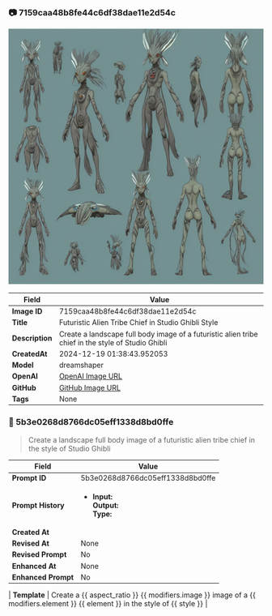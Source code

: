 

### 📷 7159caa48b8fe44c6df38dae11e2d54c 


![data.id](./7159caa48b8fe44c6df38dae11e2d54c.jpg)


| Field          | Value                                                                                                                     |
|----------------|---------------------------------------------------------------------------------------------------------------------------|
| **Image ID**             | 7159caa48b8fe44c6df38dae11e2d54c                                                                                                             |
| **Title**           | Futuristic Alien Tribe Chief in Studio Ghibli Style                                                                                                       |
| **Description**           | Create a landscape full body image of a futuristic alien tribe chief in the style of Studio Ghibli                                                                                                       |
| **CreatedAt**        | 2024-12-19 01:38:43.952053                                                                                                        |
| **Model**        | dreamshaper                                                                                                        |
| **OpenAI**         | [OpenAI Image URL](http://192.168.1.85:8081/generated-images/b644151389885.png)                                                                                |
| **GitHub**         | [GitHub Image URL](https://raw.githubusercontent.com/Caneta-Silva/weeb/refs/heads/main/images/7159caa48b8fe44c6df38dae11e2d54c/7159caa48b8fe44c6df38dae11e2d54c.jpg)                                                                                |
| **Tags**       | None                                                                                                                   |

### 📜 5b3e0268d8766dc05eff1338d8bd0ffe

> Create a landscape full body image of a futuristic alien tribe chief in the style of Studio Ghibli

| Field          | Value                                                                                                                                                                      |
|----------------|----------------------------------------------------------------------------------------------------------------------------------------------------------------------------|
| **Prompt ID**  | 5b3e0268d8766dc05eff1338d8bd0ffe                                                                                                                                                            |
| **Prompt History** | <ul><li>**Input:**  <br> **Output:**  <br> **Type:** </li></ul> |
| **Created At** |                                                                                                                                                    |
| **Revised At** | None                                                                                                                                                   |
| **Revised Prompt** | No                                                                                                                                                                      |
| **Enhanced At** | None                                                                                                                                                  |
| **Enhanced Prompt** | No                                                                                                                                                                    |

| **Template**   | Create a {{ aspect_ratio }} {{ modifiers.image }} image of a {{ modifiers.element }} {{ element }} in the style of {{ style }}                                                                                                                                           |


